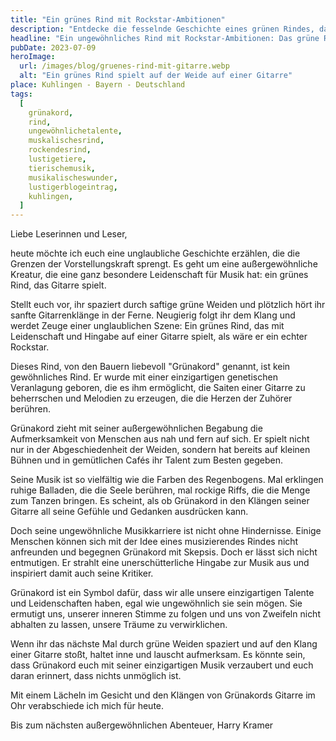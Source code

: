 ```yaml
---
title: "Ein grünes Rind mit Rockstar-Ambitionen"
description: "Entdecke die fesselnde Geschichte eines grünen Rindes, das mit Leidenschaft Gitarre spielt. Ein musikalisches Abenteuer voller Überraschungen und humorvoller Momente"
headline: "Ein ungewöhnliches Rind mit Rockstar-Ambitionen: Das grüne Rind, das Gitarre spielt"
pubDate: 2023-07-09
heroImage:
  url: /images/blog/gruenes-rind-mit-gitarre.webp
  alt: "Ein grünes Rind spielt auf der Weide auf einer Gitarre"
place: Kuhlingen - Bayern - Deutschland
tags:
  [
    grünakord,
    rind,
    ungewöhnlichetalente,
    muskalischesrind,
    rockendesrind,
    lustigetiere,
    tierischemusik,
    musikalischeswunder,
    lustigerblogeintrag,
    kuhlingen,
  ]
---
```


Liebe Leserinnen und Leser,

heute möchte ich euch eine unglaubliche Geschichte erzählen, die die Grenzen der Vorstellungskraft sprengt. Es geht um eine außergewöhnliche Kreatur, die eine ganz besondere Leidenschaft für Musik hat: ein grünes Rind, das Gitarre spielt.

Stellt euch vor, ihr spaziert durch saftige grüne Weiden und plötzlich hört ihr sanfte Gitarrenklänge in der Ferne. Neugierig folgt ihr dem Klang und werdet Zeuge einer unglaublichen Szene: Ein grünes Rind, das mit Leidenschaft und Hingabe auf einer Gitarre spielt, als wäre er ein echter Rockstar.

Dieses Rind, von den Bauern liebevoll "Grünakord" genannt, ist kein gewöhnliches Rind. Er wurde mit einer einzigartigen genetischen Veranlagung geboren, die es ihm ermöglicht, die Saiten einer Gitarre zu beherrschen und Melodien zu erzeugen, die die Herzen der Zuhörer berühren.

Grünakord zieht mit seiner außergewöhnlichen Begabung die Aufmerksamkeit von Menschen aus nah und fern auf sich. Er spielt nicht nur in der Abgeschiedenheit der Weiden, sondern hat bereits auf kleinen Bühnen und in gemütlichen Cafés ihr Talent zum Besten gegeben.

Seine Musik ist so vielfältig wie die Farben des Regenbogens. Mal erklingen ruhige Balladen, die die Seele berühren, mal rockige Riffs, die die Menge zum Tanzen bringen. Es scheint, als ob Grünakord in den Klängen seiner Gitarre all seine Gefühle und Gedanken ausdrücken kann.

Doch seine ungewöhnliche Musikkarriere ist nicht ohne Hindernisse. Einige Menschen können sich mit der Idee eines musizierendes Rindes nicht anfreunden und begegnen Grünakord mit Skepsis. Doch er lässt sich nicht entmutigen. Er strahlt eine unerschütterliche Hingabe zur Musik aus und inspiriert damit auch seine Kritiker.

Grünakord ist ein Symbol dafür, dass wir alle unsere einzigartigen Talente und Leidenschaften haben, egal wie ungewöhnlich sie sein mögen. Sie ermutigt uns, unserer inneren Stimme zu folgen und uns von Zweifeln nicht abhalten zu lassen, unsere Träume zu verwirklichen.

Wenn ihr das nächste Mal durch grüne Weiden spaziert und auf den Klang einer Gitarre stoßt, haltet inne und lauscht aufmerksam. Es könnte sein, dass Grünakord euch mit seiner einzigartigen Musik verzaubert und euch daran erinnert, dass nichts unmöglich ist.

Mit einem Lächeln im Gesicht und den Klängen von Grünakords Gitarre im Ohr verabschiede ich mich für heute.

Bis zum nächsten außergewöhnlichen Abenteuer,
Harry Kramer

